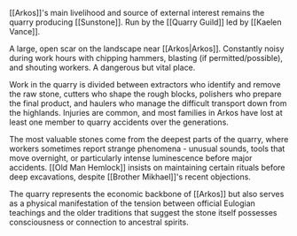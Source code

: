 [[Arkos]]'s main livelihood and source of external interest remains the quarry producing [[Sunstone]]. Run by the [[Quarry Guild]] led by [[Kaelen Vance]].

A large, open scar on the landscape near [[Arkos|Arkos]]. Constantly noisy during work hours with chipping hammers, blasting (if permitted/possible), and shouting workers. A dangerous but vital place.

Work in the quarry is divided between extractors who identify and remove the raw stone, cutters who shape the rough blocks, polishers who prepare the final product, and haulers who manage the difficult transport down from the highlands. Injuries are common, and most families in Arkos have lost at least one member to quarry accidents over the generations.

The most valuable stones come from the deepest parts of the quarry, where workers sometimes report strange phenomena - unusual sounds, tools that move overnight, or particularly intense luminescence before major accidents. [[Old Man Hemlock]] insists on maintaining certain rituals before deep excavations, despite [[Brother Mikhael]]'s recent objections.

The quarry represents the economic backbone of [[Arkos]] but also serves as a physical manifestation of the tension between official Eulogian teachings and the older traditions that suggest the stone itself possesses consciousness or connection to ancestral spirits.